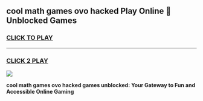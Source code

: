 
## cool math games ovo hacked Play Online 👋 Unblocked Games
<h3>
<a href="https://news.freeplayer.one?title=cool_math_games_ovo_hacked&ref=17CMG">CLICK TO PLAY</a></h3>
<hr>

<h3>
<a href="https://news.freeplayer.one?title=cool_math_games_ovo_hacked&ref=17CMG">CLICK 2 PLAY</a>
  
</h3>

<a href="https://news.freeplayer.one?title=cool_math_games_ovo_hacked&ref=17CMG/"><img src="https://clearcache.store/games.png"></a>


**cool math games ovo hacked games unblocked: Your Gateway to Fun and Accessible Online Gaming**
